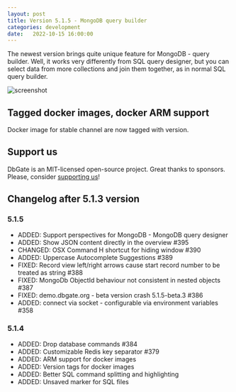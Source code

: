 ```yaml
---
layout: post
title: Version 5.1.5 - MongoDB query builder
categories: development
date:   2022-10-15 16:00:00
---
```


The newest version brings quite unique feature for MongoDB - query builder. Well, it works very differently from SQL query designer, but you can select data from more collections and join them together, as in normal SQL query builder.

<!--more--> 

![screenshot](/screenshots/mongoquerydesign.png)

## Tagged docker images, docker ARM support
Docker image for stable channel are now tagged with version.

## Support us
DbGate is an MIT-licensed open-source project. Great thanks to sponsors. Please, consider [supporting us](https://github.com/sponsors/dbgate)!

## Changelog after 5.1.3 version
### 5.1.5
- ADDED: Support perspectives for MongoDB - MongoDB query designer
- ADDED: Show JSON content directly in the overview #395
- CHANGED: OSX Command H shortcut for hiding window #390
- ADDED: Uppercase Autocomplete Suggestions #389
- FIXED: Record view left/right arrows cause start record number to be treated as string #388
- FIXED: MongoDb ObjectId behaviour not consistent in nested objects #387
- FIXED: demo.dbgate.org - beta version crash 5.1.5-beta.3 #386
- ADDED: connect via socket - configurable via environment variables #358

### 5.1.4
- ADDED: Drop database commands #384
- ADDED: Customizable Redis key separator #379
- ADDED: ARM support for docker images
- ADDED: Version tags for docker images
- ADDED: Better SQL command splitting and highlighting
- ADDED: Unsaved marker for SQL files